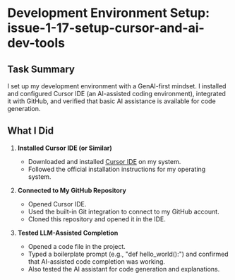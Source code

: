 # Development Environment Setup: issue-1-17-setup-cursor-and-ai-dev-tools

## Task Summary
I set up my development environment with a GenAI-first mindset. I installed and configured Cursor IDE (an AI-assisted coding environment), integrated it with GitHub, and verified that basic AI assistance is available for code generation.

## What I Did

1. **Installed Cursor IDE (or Similar)**
   - Downloaded and installed [Cursor IDE](https://www.cursor.so/) on my system.
   - Followed the official installation instructions for my operating system.

2. **Connected to My GitHub Repository**
   - Opened Cursor IDE.
   - Used the built-in Git integration to connect to my GitHub account.
   - Cloned this repository and opened it in the IDE.

3. **Tested LLM-Assisted Completion**
   - Opened a code file in the project.
   - Typed a boilerplate prompt (e.g., "def hello_world():") and confirmed that AI-assisted code completion was working.
   - Also tested the AI assistant for code generation and explanations.
